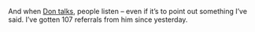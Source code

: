 And when [Don
talks](http://www.gotdotnet.com/team/dbox/#nn2003-03-09T06:42:33Z),
people listen – even if it’s to point out something I’ve said. I’ve
gotten 107 referrals from him since yesterday.
